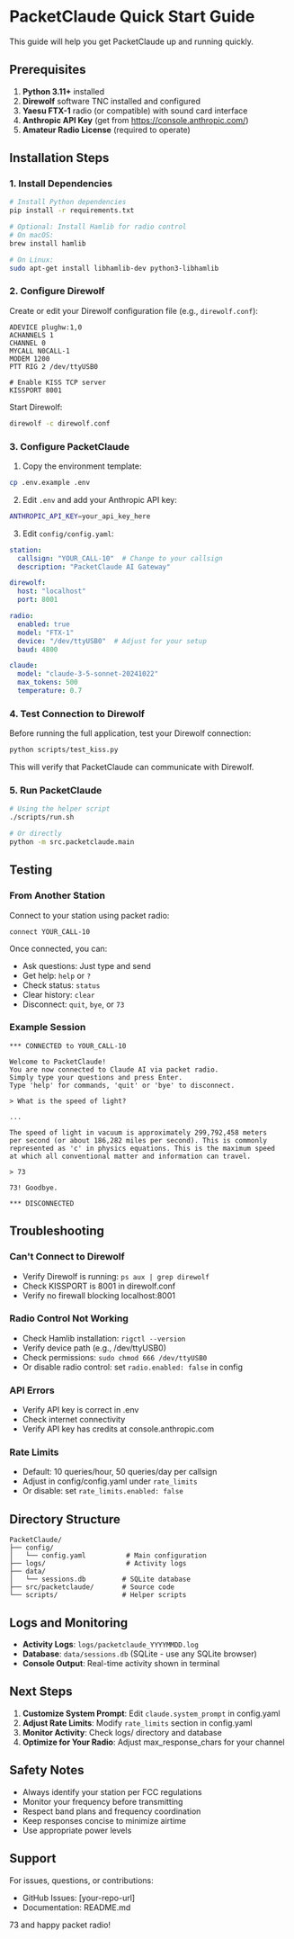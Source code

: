 # PacketClaude Quick Start Guide

This guide will help you get PacketClaude up and running quickly.

## Prerequisites

1. **Python 3.11+** installed
2. **Direwolf** software TNC installed and configured
3. **Yaesu FTX-1** radio (or compatible) with sound card interface
4. **Anthropic API Key** (get from https://console.anthropic.com/)
5. **Amateur Radio License** (required to operate)

## Installation Steps

### 1. Install Dependencies

```bash
# Install Python dependencies
pip install -r requirements.txt

# Optional: Install Hamlib for radio control
# On macOS:
brew install hamlib

# On Linux:
sudo apt-get install libhamlib-dev python3-libhamlib
```

### 2. Configure Direwolf

Create or edit your Direwolf configuration file (e.g., `direwolf.conf`):

```
ADEVICE plughw:1,0
ACHANNELS 1
CHANNEL 0
MYCALL N0CALL-1
MODEM 1200
PTT RIG 2 /dev/ttyUSB0

# Enable KISS TCP server
KISSPORT 8001
```

Start Direwolf:
```bash
direwolf -c direwolf.conf
```

### 3. Configure PacketClaude

1. Copy the environment template:
```bash
cp .env.example .env
```

2. Edit `.env` and add your Anthropic API key:
```bash
ANTHROPIC_API_KEY=your_api_key_here
```

3. Edit `config/config.yaml`:
```yaml
station:
  callsign: "YOUR_CALL-10"  # Change to your callsign
  description: "PacketClaude AI Gateway"

direwolf:
  host: "localhost"
  port: 8001

radio:
  enabled: true
  model: "FTX-1"
  device: "/dev/ttyUSB0"  # Adjust for your setup
  baud: 4800

claude:
  model: "claude-3-5-sonnet-20241022"
  max_tokens: 500
  temperature: 0.7
```

### 4. Test Connection to Direwolf

Before running the full application, test your Direwolf connection:

```bash
python scripts/test_kiss.py
```

This will verify that PacketClaude can communicate with Direwolf.

### 5. Run PacketClaude

```bash
# Using the helper script
./scripts/run.sh

# Or directly
python -m src.packetclaude.main
```

## Testing

### From Another Station

Connect to your station using packet radio:

```
connect YOUR_CALL-10
```

Once connected, you can:
- Ask questions: Just type and send
- Get help: `help` or `?`
- Check status: `status`
- Clear history: `clear`
- Disconnect: `quit`, `bye`, or `73`

### Example Session

```
*** CONNECTED to YOUR_CALL-10

Welcome to PacketClaude!
You are now connected to Claude AI via packet radio.
Simply type your questions and press Enter.
Type 'help' for commands, 'quit' or 'bye' to disconnect.

> What is the speed of light?

...

The speed of light in vacuum is approximately 299,792,458 meters
per second (or about 186,282 miles per second). This is commonly
represented as 'c' in physics equations. This is the maximum speed
at which all conventional matter and information can travel.

> 73

73! Goodbye.

*** DISCONNECTED
```

## Troubleshooting

### Can't Connect to Direwolf
- Verify Direwolf is running: `ps aux | grep direwolf`
- Check KISSPORT is 8001 in direwolf.conf
- Verify no firewall blocking localhost:8001

### Radio Control Not Working
- Check Hamlib installation: `rigctl --version`
- Verify device path (e.g., /dev/ttyUSB0)
- Check permissions: `sudo chmod 666 /dev/ttyUSB0`
- Or disable radio control: set `radio.enabled: false` in config

### API Errors
- Verify API key is correct in .env
- Check internet connectivity
- Verify API key has credits at console.anthropic.com

### Rate Limits
- Default: 10 queries/hour, 50 queries/day per callsign
- Adjust in config/config.yaml under `rate_limits`
- Or disable: set `rate_limits.enabled: false`

## Directory Structure

```
PacketClaude/
├── config/
│   └── config.yaml          # Main configuration
├── logs/                    # Activity logs
├── data/
│   └── sessions.db         # SQLite database
├── src/packetclaude/       # Source code
└── scripts/                # Helper scripts
```

## Logs and Monitoring

- **Activity Logs**: `logs/packetclaude_YYYYMMDD.log`
- **Database**: `data/sessions.db` (SQLite - use any SQLite browser)
- **Console Output**: Real-time activity shown in terminal

## Next Steps

1. **Customize System Prompt**: Edit `claude.system_prompt` in config.yaml
2. **Adjust Rate Limits**: Modify `rate_limits` section in config.yaml
3. **Monitor Activity**: Check logs/ directory and database
4. **Optimize for Your Radio**: Adjust max_response_chars for your channel

## Safety Notes

- Always identify your station per FCC regulations
- Monitor your frequency before transmitting
- Respect band plans and frequency coordination
- Keep responses concise to minimize airtime
- Use appropriate power levels

## Support

For issues, questions, or contributions:
- GitHub Issues: [your-repo-url]
- Documentation: README.md

73 and happy packet radio!
